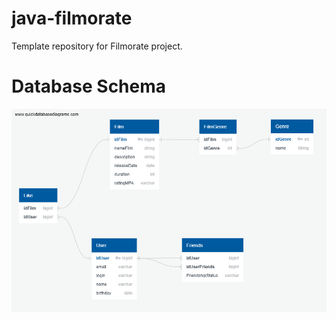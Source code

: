 # java-filmorate
Template repository for Filmorate project.

# Database Schema
![](\resources\quickDBD.png)
